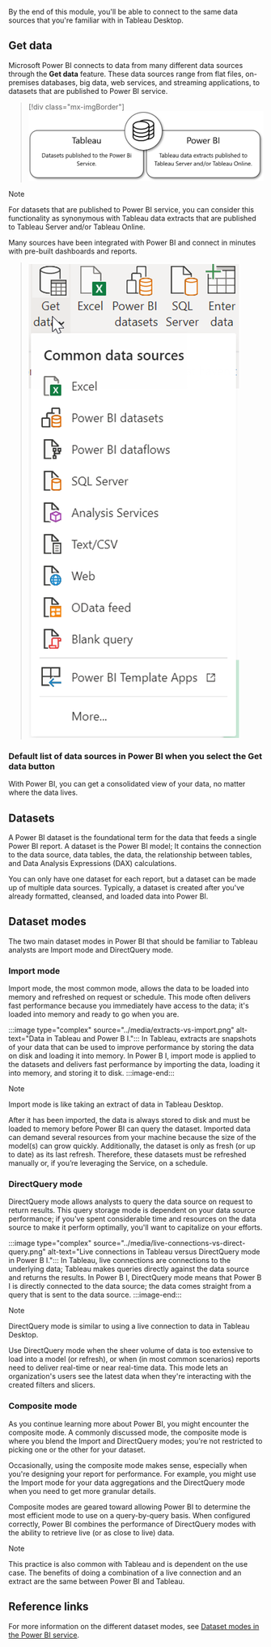 By the end of this module, you'll be able to connect to the same data sources that you're familiar with in Tableau Desktop.

## Get data

Microsoft Power BI connects to data from many different data sources through the **Get data** feature. These data sources range from flat files, on-premises databases, big data, web services, and streaming applications, to datasets that are published to Power BI service.

> [!div class="mx-imgBorder"]
> [![In Tableau, datasets are published to the Power B I service. In Power B I, Tableau data extracts are published to Tableau Server or Tableau Online.](../media/datasets-vs-extracts.png)](../media/datasets-vs-extracts.png#lightbox)

> [!NOTE]
> For datasets that are published to Power BI service, you can consider this functionality as synonymous with Tableau data extracts that are published to Tableau Server and/or Tableau Online.

Many sources have been integrated with Power BI and connect in minutes with pre-built dashboards and reports.

> [![List of common data sources under the "Get data" section.](../media/data-sources.png)](../media/data-sources.png#lightbox)

### Default list of data sources in Power BI when you select the Get data button

With Power BI, you can get a consolidated view of your data, no matter where the data lives.

## Datasets

A Power BI dataset is the foundational term for the data that feeds a single Power BI report. A dataset is the Power BI model; It contains the connection to the data source, data tables, the data, the relationship between tables, and Data Analysis Expressions (DAX) calculations.

You can only have one dataset for each report, but a dataset can be made up of multiple data sources. Typically, a dataset is created after you've already formatted, cleansed, and loaded data into Power BI.

## Dataset modes

The two main dataset modes in Power BI that should be familiar to Tableau analysts are Import mode and DirectQuery mode.

### Import mode

Import mode, the most common mode, allows the data to be loaded into memory and refreshed on request or schedule. This mode often delivers fast performance because you immediately have access to the data; it's loaded into memory and ready to go when you are.

:::image type="complex" source="../media/extracts-vs-import.png" alt-text="Data in Tableau and Power B I.":::
   In Tableau, extracts are snapshots of your data that can be used to improve performance by storing the data on disk and loading it into memory. In Power B I, import mode is applied to the datasets and delivers fast performance by importing the data, loading it into memory, and storing it to disk.
:::image-end:::

> [!NOTE]
> Import mode is like taking an extract of data in Tableau Desktop.

After it has been imported, the data is always stored to disk and must be loaded to memory before Power BI can query the dataset. Imported data can demand several resources from your machine because the size of the model(s) can grow quickly. Additionally, the dataset is only as fresh (or up to date) as its last refresh. Therefore, these datasets must be refreshed manually or, if you’re leveraging the Service, on a schedule.

### DirectQuery mode

DirectQuery mode allows analysts to query the data source on request to return results. This query storage mode is dependent on your data source performance; if you've spent considerable time and resources on the data source to make it perform optimally, you'll want to capitalize on your efforts.

:::image type="complex" source="../media/live-connections-vs-direct-query.png" alt-text="Live connections in Tableau versus DirectQuery mode in Power B I.":::
   In Tableau, live connections are connections to the underlying data; Tableau makes queries directly against the data source and returns the results. In Power B I, DirectQuery mode means that Power B I is directly connected to the data source; the data comes straight from a query that is sent to the data source.
:::image-end:::

> [!NOTE]
> DirectQuery mode is similar to using a live connection to data in Tableau Desktop.

Use DirectQuery mode when the sheer volume of data is too extensive to load into a model (or refresh), or when (in most common scenarios) reports need to deliver real-time or near real-time data. This mode lets an organization's users see the latest data when they're interacting with the created filters and slicers.

### Composite mode

As you continue learning more about Power BI, you might encounter the composite mode. A commonly discussed mode, the composite mode is where you blend the Import and DirectQuery modes; you're not restricted to picking one or the other for your dataset.

Occasionally, using the composite mode makes sense, especially when you're designing your report for performance. For example, you might use the Import mode for your data aggregations and the DirectQuery mode when you need to get more granular details.

Composite modes are geared toward allowing Power BI to determine the most efficient mode to use on a query-by-query basis. When configured correctly, Power BI combines the performance of DirectQuery modes with the ability to retrieve live (or as close to live) data.

> [!NOTE]
> This practice is also common with Tableau and is dependent on the use case. The benefits of doing a combination of a live connection and an extract are the same between Power BI and Tableau.

## Reference links

For more information on the different dataset modes, see [Dataset modes in the Power BI service](https://docs.microsoft.com/power-bi/connect-data/service-dataset-modes-understand/?azure-portal=true).

